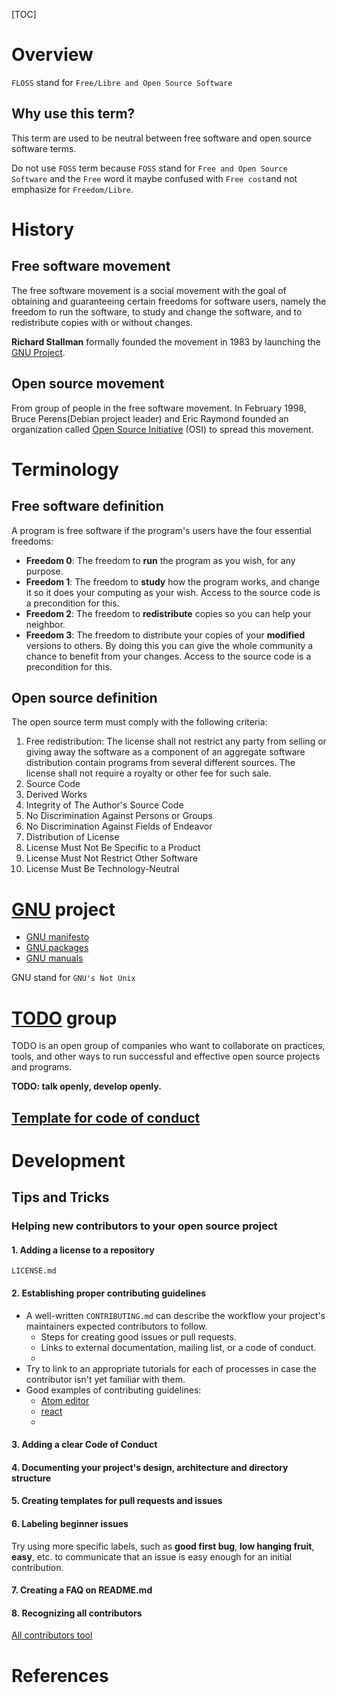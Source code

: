 [TOC]

# Overview
`FLOSS` stand for `Free/Libre and Open Source Software`

## Why use this term?
This term are used to be neutral between free software and open source software terms.

Do not use `FOSS` term because `FOSS` stand for `Free and Open Source Software` and the `Free` word it maybe confused with `Free cost`and not emphasize for `Freedom/Libre`.

# History
## Free software movement
The free software movement is a social movement with the goal of obtaining and guaranteeing certain freedoms for software users, namely the freedom to run the software, to study and change the software, and to redistribute copies with or without changes.

**Richard Stallman** formally founded the movement in 1983 by launching the [GNU Project](#gnu-project).

## Open source movement
From group of people in the free software movement. In February 1998, Bruce Perens(Debian project leader) and Eric Raymond founded an organization called [Open Source Initiative](http://opensource.org/) (OSI) to spread this movement.

# Terminology
## Free software definition
A program is free software if the program's users have the four essential freedoms:
- **Freedom 0**: The freedom to **run** the program as you wish, for any purpose.
- **Freedom 1**: The freedom to **study** how the program works, and change it so it does your computing as your wish. Access to the source code is a precondition for this.
- **Freedom 2**: The freedom to **redistribute** copies so you can help your neighbor.
- **Freedom 3**: The freedom to distribute your copies of your **modified** versions to others. By doing this you can give the whole community a chance to benefit from your changes. Access to the source code is a precondition for this.

## Open source definition
The open source term must comply with the following criteria:
1. Free redistribution: The license shall not restrict any party from selling or giving away the software as a component of an aggregate software distribution contain programs from several different sources. The license shall not require a royalty or other fee for such sale.
2. Source Code
3. Derived Works
4. Integrity of The Author's Source Code
5. No Discrimination Against Persons or Groups
6. No Discrimination Against Fields of Endeavor
7. Distribution of License
8. License Must Not Be Specific to a Product
9. License Must Not Restrict Other Software
10. License Must Be Technology-Neutral

# [GNU](http://www.gnu.org/) project
- [GNU manifesto](http://www.gnu.org/gnu/manifesto.html)
- [GNU packages](http://www.gnu.org/manual/blurbs.html)
- [GNU manuals](http://www.gnu.org/manual/manual.html)

GNU stand for `GNU's Not Unix`


# [TODO](http://todogroup.org/) group
TODO is an open group of companies who want to collaborate on practices, tools, and other ways to run successful and effective open source projects and programs.

**TODO: talk openly, develop openly.**

## [Template for code of conduct](http://todogroup.org/opencodeofconduct/)




# Development

## Tips and Tricks

### Helping new contributors to your open source project

#### 1. Adding a license to a repository

`LICENSE.md`

#### 2. Establishing proper contributing guidelines

- A well-written `CONTRIBUTING.md` can describe the workflow your
project's maintainers expected contributors to follow.
    + Steps for creating good issues or pull requests.
    + Links to external documentation, mailing list, or a code of
    conduct.
    +
- Try to link to an appropriate tutorials for each of processes in case
the contributor isn't yet familiar with them.
- Good examples of contributing guidelines:
    + [Atom editor][atom]
    + [react][react]
    +

#### 3. Adding a clear Code of Conduct

#### 4. Documenting your project's design, architecture and directory structure

#### 5. Creating templates for pull requests and issues

#### 6. Labeling beginner issues

Try using more specific labels, such as **good first bug**, **low
hanging fruit**, **easy**, etc. to communicate that an issue is easy
enough for an initial contribution.


#### 7. Creating a FAQ on README.md

#### 8. Recognizing all contributors

[All contributors tool][all-contributor]

# References

[all-contributor]: https://github.com/kentcdodds/all-contributors "Recognize all contributors repository"
[atom]: https://github.com/atom/atom/blob/master/CONTRIBUTING.md "Atom editor guidelines"
[react]: https://facebook.github.io/react/contributing/how-to-contribute.html "React"
